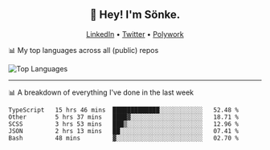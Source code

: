 <h2 align="center">👋 Hey! I'm Sönke.</h2>
<p align="center">
  <a href="https://www.linkedin.com/in/soepet/">LinkedIn</a> •
  <a href="https://twitter.com/zunkp">Twitter</a> •
  <a href="https://www.polywork.com/zunkelty">Polywork</a>
</p>

📊 My top languages across all (public) repos

![Top Languages](https://github-readme-stats.vercel.app/api/top-langs/?username=zunkelty&show_icons=true&layout=compact&hide_title=true)

-------

📊 A breakdown of everything I've done in the last week

<!--START_SECTION:waka-->
```text
TypeScript   15 hrs 46 mins  █████████████░░░░░░░░░░░░   52.48 % 
Other        5 hrs 37 mins   ████▓░░░░░░░░░░░░░░░░░░░░   18.71 % 
SCSS         3 hrs 53 mins   ███▒░░░░░░░░░░░░░░░░░░░░░   12.96 % 
JSON         2 hrs 13 mins   ██░░░░░░░░░░░░░░░░░░░░░░░   07.41 % 
Bash         48 mins         ▓░░░░░░░░░░░░░░░░░░░░░░░░   02.70 % 
```
<!--END_SECTION:waka-->
